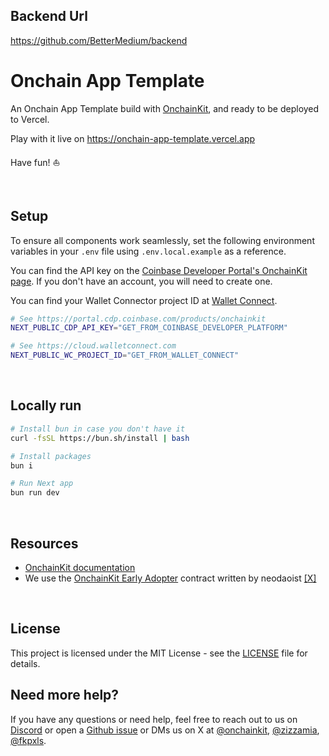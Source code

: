 ## Backend Url
https://github.com/BetterMedium/backend

# Onchain App Template

An Onchain App Template build with [OnchainKit](https://onchainkit.xyz), and ready to be deployed to Vercel.

Play with it live on https://onchain-app-template.vercel.app

Have fun! ⛵️

<br />

## Setup

To ensure all components work seamlessly, set the following environment variables in your `.env` file using `.env.local.example` as a reference.

You can find the API key on the [Coinbase Developer Portal's OnchainKit page](https://portal.cdp.coinbase.com/products/onchainkit). If you don't have an account, you will need to create one. 

You can find your Wallet Connector project ID at [Wallet Connect](https://cloud.walletconnect.com).

```sh
# See https://portal.cdp.coinbase.com/products/onchainkit
NEXT_PUBLIC_CDP_API_KEY="GET_FROM_COINBASE_DEVELOPER_PLATFORM"

# See https://cloud.walletconnect.com
NEXT_PUBLIC_WC_PROJECT_ID="GET_FROM_WALLET_CONNECT"
```
<br />

## Locally run

```sh
# Install bun in case you don't have it
curl -fsSL https://bun.sh/install | bash

# Install packages
bun i

# Run Next app
bun run dev
```
<br />

## Resources

- [OnchainKit documentation](https://onchainkit.xyz)
- We use the [OnchainKit Early Adopter](https://github.com/neodaoist/onchainkit-early-adopter) contract written by neodaoist [[X]](https://x.com/neodaoist)

<br />

## License

This project is licensed under the MIT License - see the [LICENSE](LICENSE) file for details.

## Need more help?

If you have any questions or need help, feel free to reach out to us on [Discord](https://discord.gg/8gW3h6w5) 
or open a [Github issue](https://github.com/coinbase/onchainkit/issues) or DMs us 
on X at [@onchainkit](https://x.com/onchainkit), [@zizzamia](https://x.com/zizzamia), [@fkpxls](https://x.com/fkpxls).
